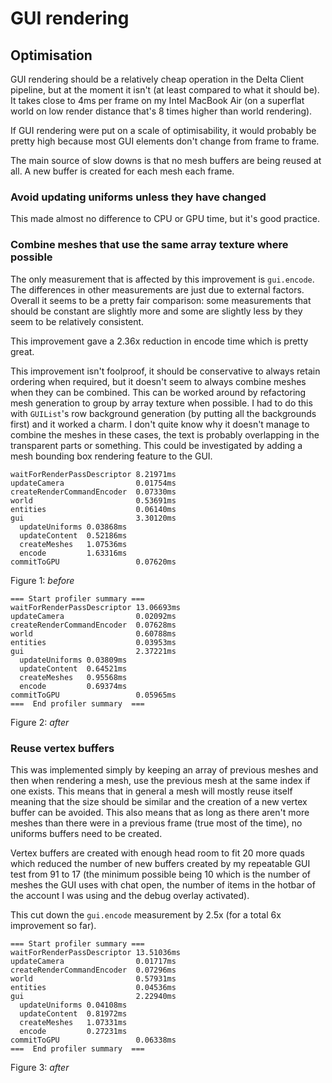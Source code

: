 # GUI rendering

## Optimisation

GUI rendering should be a relatively cheap operation in the Delta Client pipeline, but at the moment
it isn't (at least compared to what it should be). It takes close to 4ms per frame on my Intel
MacBook Air (on a superflat world on low render distance that's 8 times higher than world rendering).

If GUI rendering were put on a scale of optimisability, it would probably be pretty high because
most GUI elements don't change from frame to frame.

The main source of slow downs is that no mesh buffers are being reused at all. A new
buffer is created for each mesh each frame.

### Avoid updating uniforms unless they have changed

This made almost no difference to CPU or GPU time, but it's good practice.

### Combine meshes that use the same array texture where possible

The only measurement that is affected by this improvement is `gui.encode`. The differences in other
measurements are just due to external factors. Overall it seems to be a pretty fair comparison: some
measurements that should be constant are slightly more and some are slightly less by they seem to be
relatively consistent.

This improvement gave a 2.36x reduction in encode time which is pretty great.

This improvement isn't foolproof, it should be conservative to always retain ordering when required,
but it doesn't seem to always combine meshes when they can be combined. This can be worked around by
refactoring mesh generation to group by array texture when possible. I had to do this with
`GUIList`'s row background generation (by putting all the backgrounds first) and it worked a charm.
I don't quite know why it doesn't manage to combine the meshes in these cases, the text is probably
overlapping in the transparent parts or something. This could be investigated by adding a mesh
bounding box rendering feature to the GUI.

```
waitForRenderPassDescriptor 8.21971ms
updateCamera                0.01754ms
createRenderCommandEncoder  0.07330ms
world                       0.53691ms
entities                    0.06140ms
gui                         3.30120ms
  updateUniforms 0.03868ms
  updateContent  0.52186ms
  createMeshes   1.07536ms
  encode         1.63316ms
commitToGPU                 0.07620ms
```
Figure 1: *before*

```
=== Start profiler summary ===
waitForRenderPassDescriptor 13.06693ms
updateCamera                0.02092ms
createRenderCommandEncoder  0.07628ms
world                       0.60788ms
entities                    0.03953ms
gui                         2.37221ms
  updateUniforms 0.03809ms
  updateContent  0.64521ms
  createMeshes   0.95568ms
  encode         0.69374ms
commitToGPU                 0.05965ms
===  End profiler summary  ===
```
Figure 2: *after*

### Reuse vertex buffers

This was implemented simply by keeping an array of previous meshes and then when rendering a mesh,
use the previous mesh at the same index if one exists. This means that in general a mesh will mostly
reuse itself meaning that the size should be similar and the creation of a new vertex buffer can be
avoided. This also means that as long as there aren't more meshes than there were in a previous
frame (true most of the time), no uniforms buffers need to be created.

Vertex buffers are created with enough head room to fit 20 more quads which reduced the number of
new buffers created by my repeatable GUI test from 91 to 17 (the minimum possible being 10 which is
the number of meshes the GUI uses with chat open, the number of items in the hotbar of the account I
was using and the debug overlay activated).

This cut down the `gui.encode` measurement by 2.5x (for a total 6x improvement so far).

```
=== Start profiler summary ===
waitForRenderPassDescriptor 13.51036ms
updateCamera                0.01717ms
createRenderCommandEncoder  0.07296ms
world                       0.57931ms
entities                    0.04536ms
gui                         2.22940ms
  updateUniforms 0.04108ms
  updateContent  0.81972ms
  createMeshes   1.07331ms
  encode         0.27231ms
commitToGPU                 0.06338ms
===  End profiler summary  ===
```
Figure 3: *after*


